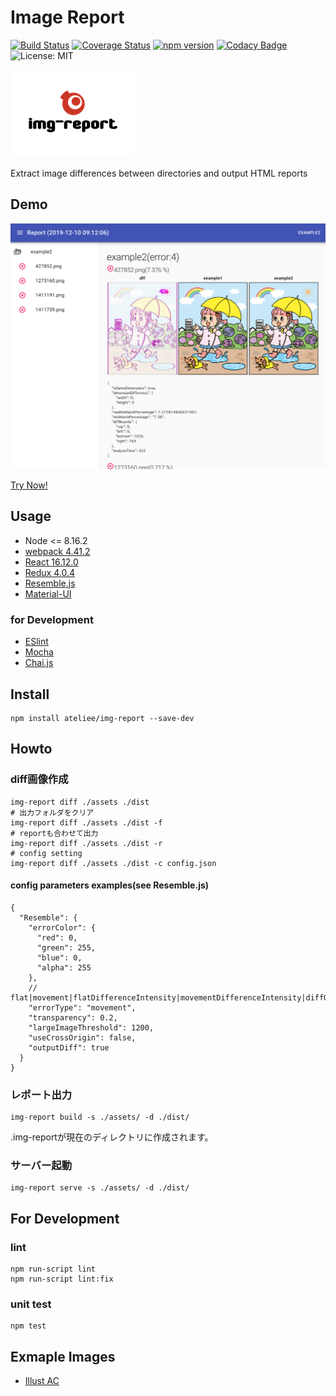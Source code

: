# Image Report

[![Build Status](https://travis-ci.com/ateliee/img-report.svg?branch=master)](https://travis-ci.com/ateliee/img-report)
[![Coverage Status](https://coveralls.io/repos/github/ateliee/img-report/badge.svg?branch=master)](https://coveralls.io/github/ateliee/img-report?branch=master)
[![npm version](https://badge.fury.io/js/img-report.svg)](https://badge.fury.io/js/img-report)
[![Codacy Badge](https://api.codacy.com/project/badge/Grade/1d6e04a6e034428abe69863e0e78752a)](https://www.codacy.com/manual/ateliee/img-report?utm_source=github.com&amp;utm_medium=referral&amp;utm_content=ateliee/img-report&amp;utm_campaign=Badge_Grade)
![License: MIT](https://img.shields.io/badge/License-MIT-green.svg)

![](examples/img/logo.png)

Extract image differences between directories and output HTML reports

## Demo

![](examples/img/screen.png)

[Try Now!](https://ateliee.github.io/img-report/)

## Usage

* Node <= 8.16.2
* [webpack 4.41.2](https://webpack.js.org/)
* [React 16.12.0](https://ja.reactjs.org/)
* [Redux 4.0.4](https://redux-docs.netlify.com/)
* [Resemble.js](https://github.com/rsmbl/Resemble.js)
* [Material-UI](https://material-ui.com/)

### for Development

* [ESlint](https://eslint.org/)
* [Mocha](https://mochajs.org/)
* [Chai.js](https://www.chaijs.com/)

## Install
```
npm install ateliee/img-report --save-dev
```

## Howto

### diff画像作成
```
img-report diff ./assets ./dist
# 出力フォルダをクリア
img-report diff ./assets ./dist -f
# reportも合わせて出力
img-report diff ./assets ./dist -r
# config setting
img-report diff ./assets ./dist -c config.json
```

#### config parameters examples(see Resemble.js)

```
{
  "Resemble": {
    "errorColor": {
      "red": 0,
      "green": 255,
      "blue": 0,
      "alpha": 255
    },
    // flat|movement|flatDifferenceIntensity|movementDifferenceIntensity|diffOnly
    "errorType": "movement",
    "transparency": 0.2,
    "largeImageThreshold": 1200,
    "useCrossOrigin": false,
    "outputDiff": true
  }
}
```

### レポート出力

```
img-report build -s ./assets/ -d ./dist/
```

.img-reportが現在のディレクトリに作成されます。

### サーバー起動
```
img-report serve -s ./assets/ -d ./dist/
```

## For Development

### lint
```
npm run-script lint
npm run-script lint:fix
```

### unit test
```
npm test
```

## Exmaple Images

* [Illust AC](https://www.ac-illust.com/)